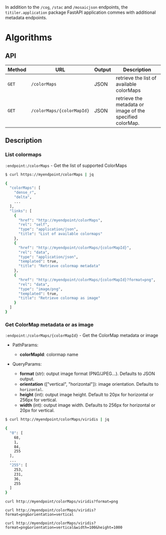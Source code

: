 In addition to the `/cog`, `/stac` and `/mosaicjson` endpoints, the `titiler.application` package FastAPI application commes with additional metadata endpoints.

# Algorithms

## API

| Method | URL                          | Output | Description
| ------ | ---------------------------- |--------|--------------
| `GET`  | `/colorMaps`                 | JSON   | retrieve the list of available colorMaps
| `GET`  | `/colorMaps/{colorMapId}`    | JSON   | retrieve the metadata or image of the specified colorMap.

## Description


### List colormaps

`:endpoint:/colorMaps` - Get the list of supported ColorMaps

```bash
$ curl https://myendpoint/colorMaps | jq

{
  "colorMaps": [
    "dense_r",
    "delta",
    ...
  ],
  "links": [
    {
      "href": "http://myendpoint/colorMaps",
      "rel": "self",
      "type": "application/json",
      "title": "List of available colormaps"
    },
    {
      "href": "http://myendpoint/colorMaps/{colorMapId}",
      "rel": "data",
      "type": "application/json",
      "templated": true,
      "title": "Retrieve colormap metadata"
    },
    {
      "href": "http://myendpoint/colorMaps/{colorMapId}?format=png",
      "rel": "data",
      "type": "image/png",
      "templated": true,
      "title": "Retrieve colormap as image"
    }
  ]
}
```

### Get ColorMap metadata or as image

`:endpoint:/colorMaps/{colorMapId}` - Get the ColorMap metadata or image

- PathParams:
    - **colorMapId**: colormap name

- QueryParams:
    - **format** (str): output image format (PNG/JPEG...). Defaults to JSON output.
    - **orientation** (["vertical", "horizontal"]): image orientation. Defaults to `horizontal`.
    - **height** (int): output image height. Default to 20px for horizontal or 256px for vertical.
    - **width** (int): output image width. Defaults to 256px for horizontal or 20px for vertical.

```bash
$ curl http://myendpoint/colorMaps/viridis | jq

{
  "0": [
    68,
    1,
    84,
    255
  ],
  ...
  "255": [
    253,
    231,
    36,
    255
  ]
}
```

```
curl http://myendpoint/colorMaps/viridis?format=png
```

```
curl http://myendpoint/colorMaps/viridis?format=png&orientation=vertical
```

```
curl http://myendpoint/colorMaps/viridis?format=png&orientation=vertical&width=100&height=1000
```
